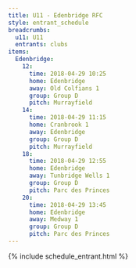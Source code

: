 ```yaml
---
title: U11 - Edenbridge RFC
style: entrant_schedule
breadcrumbs:
  u11: U11
  entrants: clubs
items:
  Edenbridge:
    12:
      time: 2018-04-29 10:25
      home: Edenbridge
      away: Old Colfians 1
      group: Group D
      pitch: Murrayfield
    14:
      time: 2018-04-29 11:15
      home: Cranbrook 1
      away: Edenbridge
      group: Group D
      pitch: Murrayfield
    18:
      time: 2018-04-29 12:55
      home: Edenbridge
      away: Tunbridge Wells 1
      group: Group D
      pitch: Parc des Princes
    20:
      time: 2018-04-29 13:45
      home: Edenbridge
      away: Medway 1
      group: Group D
      pitch: Parc des Princes
---
```


{% include schedule_entrant.html %}
